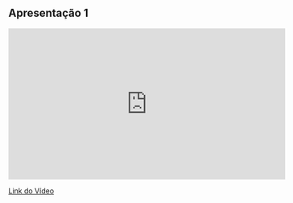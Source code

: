 ## Apresentação 1

<iframe width="550" height="300" src="https://www.youtube.com/embed/5T60D6RR1J0" title="Apresentação do Ponto de Controle 1" frameborder="0" allow="accelerometer; autoplay; clipboard-write; encrypted-media; gyroscope; picture-in-picture" allowfullscreen></iframe>

[Link do Vídeo](https://www.youtube.com/watch?v=5T60D6RR1J0)